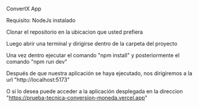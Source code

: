 ConvertX App

Requisito: NodeJs instalado

Clonar el repositorio en la ubicacion que usted prefiera

Luego abrir una terminal y dirigirse dentro de la carpeta del proyecto

Una vez dentro ejecutar el comando "npm install" y posteriormente el comando "npm run dev"

Después de que nuestra aplicación se haya ejecutado, nos dirigiremos a la url "http://localhost:5173"

O si lo desea puede acceder a la aplicación desplegada en la direccion "https://prueba-tecnica-conversion-moneda.vercel.app"
